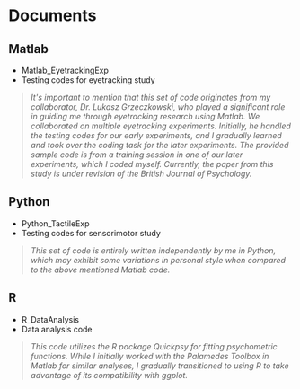 # Documents

## Matlab

- Matlab_EyetrackingExp
- Testing codes for eyetracking study

> _It's important to mention that this set of code originates from my collaborator, Dr. Lukasz Grzeczkowski, who played a significant role in guiding me through eyetracking research using Matlab. We collaborated on multiple eyetracking experiments. Initially, he handled the testing codes for our early experiments, and I gradually learned and took over the coding task for the later experiments. The provided sample code is from a training session in one of our later experiments, which I coded myself. Currently, the paper from this study is under revision of the British Journal of Psychology._ 

## Python

- Python_TactileExp
- Testing codes for sensorimotor study

> _This set of code is entirely written independently by me in Python, which may exhibit some variations in personal style when compared to the above mentioned Matlab code._ 

## R

- R_DataAnalysis
- Data analysis code

> _This code utilizes the R package Quickpsy for fitting psychometric functions. While I initially worked with the Palamedes Toolbox in Matlab for similar analyses, I gradually transitioned to using R to take advantage of its compatibility with ggplot._
